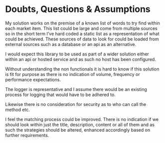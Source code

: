 # Doubts, Questions & Assumptions 
My solution works on the premise of a known list of words to try find within each market item.  This list could be large and come from multiple sources so in the short term I've hard coded a static list as a representation of what could be achieved.  These sources of data to look for could be loaded from external sources such as a database or an api as an alternative.

I would expect this library to be used as part of a wider solution either within an api or hosted service and as such no host has been configured.

Without understanding the non functionals it is hard to know if this solution is fit for purpose as there is no indication of volume,  frequency or performance expectations.

The logger is representative and I assume there would be an existing process for logging that would have to be adhered to.

Likewise there is no consideration for security as to who can call the method etc.

I feel the matching process could be improved.  There is no indication if we should look within just the title, description, content or all of them and as such the strategies should be altered, enhanced accordingly based on further requirements.